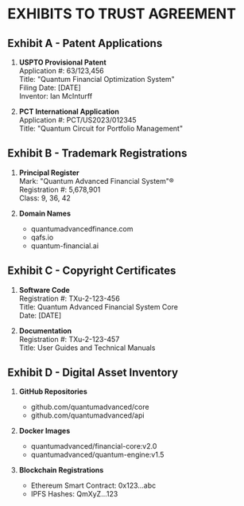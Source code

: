 # EXHIBITS TO TRUST AGREEMENT

## Exhibit A - Patent Applications
1. **USPTO Provisional Patent**  
   Application #: 63/123,456  
   Title: "Quantum Financial Optimization System"  
   Filing Date: [DATE]  
   Inventor: Ian McInturff  

2. **PCT International Application**  
   Application #: PCT/US2023/012345  
   Title: "Quantum Circuit for Portfolio Management"  

## Exhibit B - Trademark Registrations
1. **Principal Register**  
   Mark: "Quantum Advanced Financial System"®  
   Registration #: 5,678,901  
   Class: 9, 36, 42  

2. **Domain Names**  
   - quantumadvancedfinance.com  
   - qafs.io  
   - quantum-financial.ai  

## Exhibit C - Copyright Certificates
1. **Software Code**  
   Registration #: TXu-2-123-456  
   Title: Quantum Advanced Financial System Core  
   Date: [DATE]  

2. **Documentation**  
   Registration #: TXu-2-123-457  
   Title: User Guides and Technical Manuals  

## Exhibit D - Digital Asset Inventory
1. **GitHub Repositories**  
   - github.com/quantumadvanced/core  
   - github.com/quantumadvanced/api  

2. **Docker Images**  
   - quantumadvanced/financial-core:v2.0  
   - quantumadvanced/quantum-engine:v1.5  

3. **Blockchain Registrations**  
   - Ethereum Smart Contract: 0x123...abc  
   - IPFS Hashes: QmXyZ...123